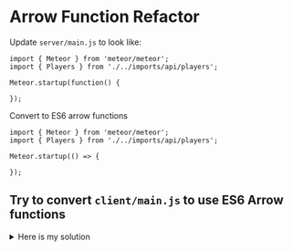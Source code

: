 # Arrow Function Refactor
Update `server/main.js` to look like:

```
import { Meteor } from 'meteor/meteor';
import { Players } from './../imports/api/players';

Meteor.startup(function() {

});
```

Convert to ES6 arrow functions

```
import { Meteor } from 'meteor/meteor';
import { Players } from './../imports/api/players';

Meteor.startup(() => {

});
```

## Try to convert `client/main.js` to use ES6 Arrow functions

<details>
  <summary>Here is my solution</summary>
```
import React from 'react';
import ReactDOM from 'react-dom';
import { Meteor } from 'meteor/meteor';
import { Players } from './../imports/api/players';
import { Tracker } from 'meteor/tracker';

const checkPoints = (playerPoints) => {
  return (playerPoints === 1 || playerPoints === -1) ? 'point' : 'points';
}

const renderPlayers = playersList => {
   return playersList.map( player => {
     return (
       <p key={player._id}>
         {player.name} has {player.score} {checkPoints(player.score)}.
       </p>
     );
   });
}

const handleSubmit = event => {
  const playerName = event.target.playerName.value;

  event.preventDefault();

  if (playerName) {
    event.target.playerName.value = '';

    Players.insert({
      name: playerName,
      score: 1
    });
  }

};

Meteor.startup(() => {

  Tracker.autorun(() => {
    const players = Players.find().fetch();

    let title = 'Score Keep';
    let name = 'PEH2'
    let jsx = (
      <div>
        {/* Put new h1 here */}
        <h1>{title}</h1>
        <p>Hello {name}</p>
        <p>Second</p>
        {renderPlayers(players)}
        <form onSubmit={handleSubmit}>
          <input type="text" name="playerName" placeholder="Player Name"/>
          <button>Add Player</button>
        </form>
      </div>
    );

    ReactDOM.render(jsx, document.getElementById('app'));
  });

});
```

* When converting you don't always have to make as small as possible
* I broke out my "points of point" function into it's own function just to keep my code from getting too long in one line (_I guess that was the point of that function :) - pun intended _)
* It is good to balance statement syntax and expression syntax
    - Sometimes expression syntax will make your lines really long and it is a good rule of thumb to keep you lines from exceeding 80 characters
    - Text Editors like Atom has lines to guide you from exceeding 80 characters and here is an [example of what that looks like](https://i.imgur.com/z1YKPB0.png) - The gray vertical line on the right
* If we had an object method in this file we would NOT have converted that into a arrow function
</details>

### Atom info
Atom has a package called [Wrap Guide](https://i.imgur.com/OKaQ0iU.png) that is activated by default and the gray vertical line will appear wherever your `Preferred Line Length` ([in Editor Settings](https://i.imgur.com/iO7F62Q.png)) is set (_80 is a common setting developers use but it can be changed to whatever you like_)
